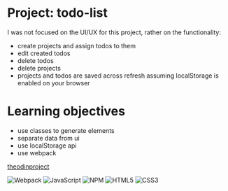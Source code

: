 # Project: todo-list
I was not focused on the UI/UX for this project, rather on the functionality:
- create projects and assign todos to them
- edit created todos
- delete todos
- delete projects
- projects and todos are saved across refresh assuming localStorage is enabled on your browser

# Learning objectives
- use classes to generate elements
- separate data from ui
- use localStorage api
- use webpack

<a href="https://theodinproject.com">theodinproject</a>

![Webpack](https://img.shields.io/badge/webpack-%238DD6F9.svg?style=for-the-badge&logo=webpack&logoColor=black)
![JavaScript](https://img.shields.io/badge/javascript-%23323330.svg?style=for-the-badge&logo=javascript&logoColor=%23F7DF1E)
![NPM](https://img.shields.io/badge/NPM-%23CB3837.svg?style=for-the-badge&logo=npm&logoColor=white)
![HTML5](https://img.shields.io/badge/html5-%23E34F26.svg?style=for-the-badge&logo=html5&logoColor=white)
![CSS3](https://img.shields.io/badge/css3-%231572B6.svg?style=for-the-badge&logo=css3&logoColor=white)
